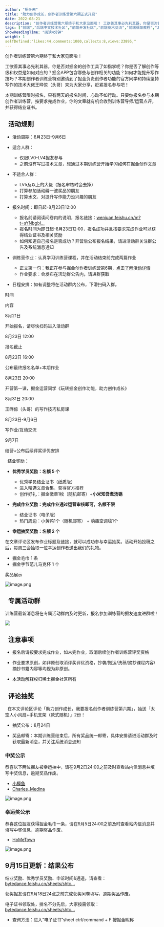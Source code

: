 ```yaml
---
author: "掘金酱"
title: "助力创作成长，创作者训练营第六期正式开启"
date: 2022-08-21
description: "创作者训练营第六期终于和大家见面啦！ 工欲善其事必先利其器，你是否对掘金的创作工具了如指掌呢？你是否了解创作等级和权益是如何对应的？掘金APP包含哪些与创作相关的功能？如何才能提升写作技巧？"
tags: ["前端","后端中文技术社区","前端开发社区","前端技术交流","前端框架教程","JavaScript 学习资源","CSS 技巧与最佳实践","HTML5 最新动态","前端工程师职业发展","开源前端项目","前端技术趋势"]
ShowReadingTime: "阅读4分钟"
weight: 1
selfDefined:"likes:44,comments:1000,collects:8,views:23895,"
---
```

创作者训练营第六期终于和大家见面啦！

工欲善其事必先利其器，你是否对掘金的创作工具了如指掌呢？你是否了解创作等级和权益是如何对应的？掘金APP包含哪些与创作相关的功能？如何才能提升写作技巧？本期创作者训练营特别邀请到了掘金负责创作者功能的官方同学和持续坚持写作的技术大佬王晔倞（头哥）来为大家分享，赶紧报名参与吧！

本期训练营限时报名，只有两天的报名时间，心动不如行动。只要你报名参与本期创作者训练营，按要求完成作业，你的文章就有机会收到训练营导师/运营点评，并获得结业证书。

  活动规则
------

*   活动周期：8月23日-9月6日

*   适合人群：
    
    *   仅限LV0-LV4掘友参与
    *   之前没有写过技术文章，想通过本期训练营开始学习如何在掘金创作文章

*   不适合人群：
    
    *   LV5及以上的大佬（报名审核时会去掉）
    *   打算参加活动薅一波奖品的朋友
    *   打算水文、对提升写作能力没兴趣的朋友

*   报名时间：即日起-8月23日12:00
    
    *   报名前请阅读问卷内的说明，报名链接：[wenjuan.feishu.cn/m?t=sYNbgbI…](https://wenjuan.feishu.cn/m?t=sYNbgbIL93Ei-yh5i "https://wenjuan.feishu.cn/m?t=sYNbgbIL93Ei-yh5i")
    *   报名时间为即日起-8月23日12:00，报名成功并且按要求完成作业可以获得结业证书及相关奖励
    *   如何知道自己报名是否成功？开营后公布报名结果，请进活动群关注群公告及系统消息通知

*   训练营作业：认真学习训练营课程，并在活动结束前完成两篇作业
    
    *   正文第一句：我正在参与掘金创作者训练营第6期，[点击了解活动详情](https://juejin.cn/post/7134166674160222221/ "https://juejin.cn/post/7134166674160222221/")
    *   作业要求：会发布在活动群公告内，请进群获取

*   日程安排：如有调整将在活动群内公布，下滑扫码入群。

时间

内容

8月21日

开始报名，请尽快扫码进入活动群

8月23日 12:00

报名截止

8月23日 16:00

公布最终报名名单+本期作业

8月23日 20:00

开营第一课，掘金运营同学《玩转掘金创作功能，助力创作成长》

8月31日 20:00

王晔倞（头哥）的写作技巧私房课

8月23日-9月6日

写作业/互动交流

9月7日

结营+公布后续评奖评优安排

  结业奖励：

*   **优秀学员奖励：名额 5 个**
    
    *   优秀学员结业证书（纸质版）
    *   进入精选文章合集，获得官方推荐
    *   创作好礼：掘金徽章1枚（随机邮寄）+**小米知吾煮汤锅**

*   **完成作业奖励：完成作业通过运营审核即可，名额不限**
    
    *   结业证书（电子版）
    *   热门周边：小黄鸭1个（随机邮寄） + 萌趣空调毯1个

*   **幸运抽奖奖励：名额 2 个**

在文章评论区发布作业标题及链接，就可以成功参与幸运抽奖。活动开始投稿之后，每周三会抽取一位幸运创作者送出我们的礼物。

*   掘金毛巾 1 条
*   掘金字节范儿马克杯 1 个

奖品展示

![image.png](/images/jueJin/bdfb231ac2c9489.png)

  专属活动群
-------

训练营最新消息将在专属活动群内及时更新，报名参加训练营的掘友速度进群啦！

![](/images/jueJin/25dfe10e2b5849b.png)

  注意事项
------

*   报名后请按要求完成作业，如未完作业，取消后续创作者训练营评奖资格

*   作业要求原创，如非原创取消评奖评优资格，抄袭/搬运/洗稿/摘抄课程内容/摘抄书籍内容等均视为非原创。

*   本活动解释权归稀土掘金社区所有

  评论抽奖
------

  在本文评论区评论「助力创作成长，我要报名创作者训练营第六期」，抽送「太空人小风扇+手机支架（款式随机）」2份！

*   抽奖公布：8月24日

*   奖品邮寄：本期训练营结束后，所有奖品统一邮寄，具体安排请进活动群及时获取最新消息，并关注系统消息通知

### 中奖公示

恭喜以下两位掘友被幸运抽中，请在9月2日24:00之前及时查看站内信消息并填写中奖信息，逾期奖品作废。

*   [小摸鱼](https://juejin.cn/user/2256676242616157 "https://juejin.cn/user/2256676242616157")
*   [Charles\_Medina](https://juejin.cn/user/3039463324792231 "https://juejin.cn/user/3039463324792231")

![image.png](/images/jueJin/94618246c6e44f7.png)

### 幸运奖公示

恭喜这位掘友获得掘金毛巾一条，请在9月5日24:00之前及时查看站内信消息并填写中奖信息，逾期奖品作废。

*   [HoMeTown](https://juejin.cn/user/4116184668057390 "https://juejin.cn/user/4116184668057390")

![image.png](/images/jueJin/e2fcd40c8a8f4af.png)

9月15日更新：结果公布
------------

结业奖励、优秀学员奖励、申诉时间&通道，请查看：[bytedance.feishu.cn/sheets/shtc…](https://bytedance.feishu.cn/sheets/shtcn8H14JTR9KfBFGsSZUbg8Ld?sheet=956aa0 "https://bytedance.feishu.cn/sheets/shtcn8H14JTR9KfBFGsSZUbg8Ld?sheet=956aa0")

获奖掘友请在9月18日24点之前完成获奖问卷填写，逾期奖品作废。

电子证书领取处，排名不分先后，大家按需领取：[bytedance.feishu.cn/sheets/shtc…](https://bytedance.feishu.cn/sheets/shtcn8F9JyTFkscn5GPy9CDeLnh "https://bytedance.feishu.cn/sheets/shtcn8F9JyTFkscn5GPy9CDeLnh")

*   查询方法：进入“电子证书”sheet ctrl/command + F 搜掘金昵称